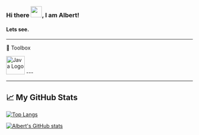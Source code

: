 ### Hi there <img src="https://raw.githubusercontent.com/MartinHeinz/MartinHeinz/master/wave.gif" width="30px">, I am Albert!

#### Lets see.
---

🧰 Toolbox

<img src="https://cdn.worldvectorlogo.com/logos/java-14.svg" alt="Java Logo" width="50"/>
---

---

## &#x1f4c8; My GitHub Stats

[![Top Langs](https://github-readme-stats.vercel.app/api/top-langs/?username=dev6-7&hide=html,css&theme=dracula)](https://github.com/anuraghazra/github-readme-stats)

[![Albert's GitHub stats](https://github-readme-stats.vercel.app/api?username=dev6-7&theme=dracula)](https://github.com/anuraghazra/github-readme-stats)


<!--
**dev6-7/dev6-7** is a ✨ _special_ ✨ repository because its `README.md` (this file) appears on your GitHub profile.

Here are some ideas to get you started:

- 🔭 I’m currently working on ...
- 🌱 I’m currently learning ...
- 👯 I’m looking to collaborate on ...
- 🤔 I’m looking for help with ...
- 💬 Ask me about ...
- 📫 How to reach me: ...
- 😄 Pronouns: ...
- ⚡ Fun fact: ...
-->
